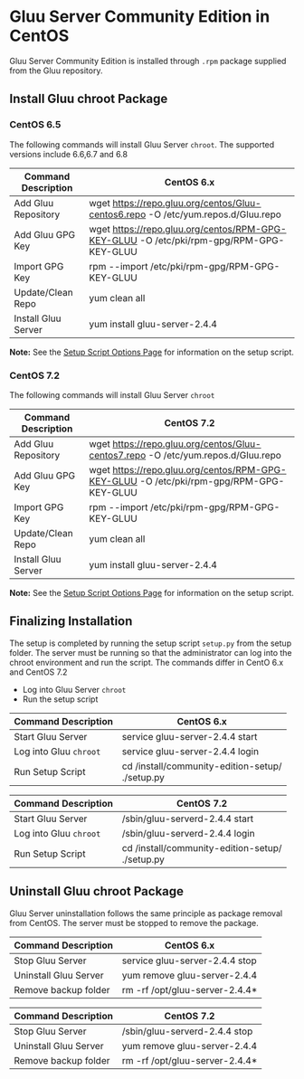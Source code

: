 # Gluu Server Community Edition in CentOS
Gluu Server Community Edition is installed through `.rpm` package supplied from the Gluu repository.
## Install Gluu chroot Package
### CentOS 6.5
The following commands will install Gluu Server `chroot`. The supported versions include 6.6,6.7 and 6.8

|       Command Description     |               CentOS 6.x              |
|-------------------------------|---------------------------------------|
|       Add Gluu Repository     |wget https://repo.gluu.org/centos/Gluu-centos6.repo -O /etc/yum.repos.d/Gluu.repo|
|       Add Gluu GPG Key        |wget https://repo.gluu.org/centos/RPM-GPG-KEY-GLUU -O /etc/pki/rpm-gpg/RPM-GPG-KEY-GLUU|
|       Import GPG Key          |rpm --import /etc/pki/rpm-gpg/RPM-GPG-KEY-GLUU|
|       Update/Clean Repo       |yum clean all                          |
|       Install Gluu Server     |yum install gluu-server-2.4.4          |

**Note:** See the [Setup Script Options Page](setup_py.md) for information on the setup script.

### CentOS 7.2
The following commands will install Gluu Server `chroot`


|       Command Description     |               CentOS 7.2              |
|-------------------------------|---------------------------------------|
|       Add Gluu Repository     |wget https://repo.gluu.org/centos/Gluu-centos7.repo -O /etc/yum.repos.d/Gluu.repo|
|       Add Gluu GPG Key        |wget https://repo.gluu.org/centos/RPM-GPG-KEY-GLUU -O /etc/pki/rpm-gpg/RPM-GPG-KEY-GLUU|
|       Import GPG Key          |rpm --import /etc/pki/rpm-gpg/RPM-GPG-KEY-GLUU|
|       Update/Clean Repo       |yum clean all                          |
|       Install Gluu Server     |yum install gluu-server-2.4.4          |

**Note:** See the [Setup Script Options Page](setup_py.md) for information on the setup script.

## Finalizing Installation
The setup is completed by running the setup script `setup.py` from the setup folder. The server must be running so that the administrator can log into the chroot environment and run the script. The commands differ in CentO 6.x and CentOS 7.2

* Log into Gluu Server `chroot`
* Run the setup script

|       Command Description     |               CentOS 6.x              |
|-------------------------------|---------------------------------------|
|       Start Gluu Server       |service gluu-server-2.4.4 start        |
|       Log into Gluu `chroot`  |service gluu-server-2.4.4 login        |
|       Run Setup Script        |cd /install/community-edition-setup/ <br/>./setup.py|

|       Command Description     |               CentOS 7.2              |
|-------------------------------|---------------------------------------|
|       Start Gluu Server       |/sbin/gluu-serverd-2.4.4 start		|
|       Log into Gluu `chroot`  |/sbin/gluu-serverd-2.4.4 login		|
|       Run Setup Script        |cd /install/community-edition-setup/ <br/>./setup.py|

## Uninstall Gluu chroot Package
Gluu Server uninstallation follows the same principle as package removal from CentOS. The server must be stopped to remove the package.

|       Command Description     |               CentOS 6.x	        |
|-------------------------------|---------------------------------------|
|       Stop Gluu Server        |service gluu-server-2.4.4 stop     	|
|       Uninstall Gluu Server   |yum remove gluu-server-2.4.4       	|
|       Remove backup folder    |rm -rf /opt/gluu-server-2.4.4*         |

|       Command Description     |               CentOS 7.2              |
|-------------------------------|---------------------------------------|
|       Stop Gluu Server        |/sbin/gluu-serverd-2.4.4 stop		|
|       Uninstall Gluu Server	|yum remove gluu-server-2.4.4		|
|	Remove backup folder	|rm -rf /opt/gluu-server-2.4.4*		|
